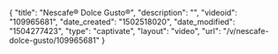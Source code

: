 {
    "title": "Nescafe&reg; Dolce Gusto&reg;",
    "description": "",
    "videoid": "109965681",
    "date_created": "1502518020",
    "date_modified": "1504277423",
    "type": "captivate",
    "layout": "video",
    "url": "\/v\/nescafe-dolce-gusto\/109965681"
}
